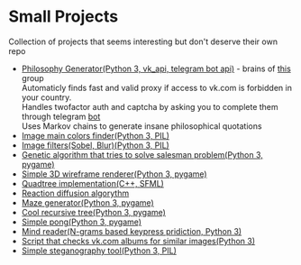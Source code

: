 # Small Projects  
Collection of projects that seems interesting but don't deserve their own repo

* [Philosophy Generator(Python 3, vk_api, telegram bot api)](./Philosophy-Generator) - brains of [this](https://vk.com/public155694172) group   
   Automaticly finds fast and valid proxy if access to vk.com is forbidden in your country.  
   Handles twofactor auth and captcha by asking you to complete them through telegram [bot](http://t.me/philopat_bot)  
   Uses Markov chains to generate insane philosophical quotations
* [Image main colors finder(Python 3, PIL)](./Color-Cluster/)
* [Image filters(Sobel, Blur)(Python 3, PIL)](./Filters/)
* [Genetic algorithm that tries to solve salesman problem(Python 3, pygame)](./Salesman)
* [Simple 3D wireframe renderer(Python 3, pygame)](./3D) 
* [Quadtree implementation(C++, SFML)](./Quadtree)
* [Reaction diffusion algorythm](./Reaction-diffusion)
* [Maze generator(Python 3, pygame)](./Maze)
* [Cool recursive tree(Python 3, pygame)](./Rec-Tree)
* [Simple pong(Python 3, pygame)](./Pong)
* [Mind reader(N-grams based keypress pridiction, Python 3)](./Key-Predictor)
* [Script that checks vk.com albums for similar images(Python 3)](./Image-Search)
* [Simple steganography tool(Python 3, PIL)](./Steganography)

